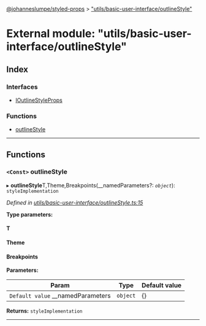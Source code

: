 [@johanneslumpe/styled-props](../README.md) > ["utils/basic-user-interface/outlineStyle"](../modules/_utils_basic_user_interface_outlinestyle_.md)

# External module: "utils/basic-user-interface/outlineStyle"

## Index

### Interfaces

* [IOutlineStyleProps](../interfaces/_utils_basic_user_interface_outlinestyle_.ioutlinestyleprops.md)

### Functions

* [outlineStyle](_utils_basic_user_interface_outlinestyle_.md#outlinestyle)

---

## Functions

<a id="outlinestyle"></a>

### `<Const>` outlineStyle

▸ **outlineStyle**T,Theme,Breakpoints(__namedParameters?: *`object`*): `styleImplementation`

*Defined in [utils/basic-user-interface/outlineStyle.ts:15](https://github.com/johanneslumpe/styled-props/blob/3abf398/src/utils/basic-user-interface/outlineStyle.ts#L15)*

**Type parameters:**

#### T 
#### Theme 
#### Breakpoints 
**Parameters:**

| Param | Type | Default value |
| ------ | ------ | ------ |
| `Default value` __namedParameters | `object` |  {} |

**Returns:** `styleImplementation`

___

